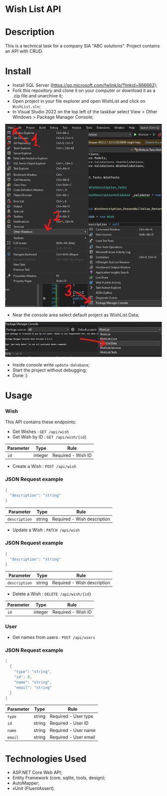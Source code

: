 # Wish List API
# Description

This is a technical task for a company SIA "ABC solutions". Project contains an API with CRUD.

# Install

* Install SQL Server (https://go.microsoft.com/fwlink/p/?linkid=866662);
* Fork this repository and clone it on your computer or download it as a .zip file and unarchive it;
* Open project in your file explorer and open WishList and click on `WishList.sln`;
* In Visual Studio 2022 on the top left of the taskbar select View > Other Windows > Package Manager Console;

<img src="./img/step1.png"/>

* Near the console area select default project as WishList.Data;

<img src="./img/step2.png"/>

* Inside console write `update-database`;
* Start the project without debugging;
* Done :)

# Usage

### Wish

This API contains these endpoints:

* Get Wishes : `GET /api/wish`
* Get Wish by ID : `GET /api/wish/{id}`

|Parameter|Type|Rule|
|---|---|---|
|`id`|integer|Required - Wish ID|

* Create a Wish : `POST /api/wish`

### JSON Request example

```c#
{
  "description": "string"
}
```

|Parameter|Type|Rule|
|---|---|---|
|`description`|string|Required - Wish description|

* Update a Wish : `PATCH /api/wish`

### JSON Request example

```c#
{
  "description": "string"
}
```

|Parameter|Type|Rule|
|---|---|---|
|`description`|string|Required - Wish description|

* Delete a Wish : `DELETE /api/wish/{id}`

|Parameter|Type|Rule|
|---|---|---|
|`id`|integer|Required - Wish ID|

### User

* Get names from users : `POST /api/users`

### JSON Request example

```c#
[
  {
    "type": "string",
    "id": 0,
    "name": "string",
    "email": "string"
  }
]
```

|Parameter|Type|Rule|
|---|---|---|
|`type`|string|Required - User type|
|`id`|string|Required - User ID|
|`name`|string|Required - User name|
|`email`|string|Required - User email|

# Technologies Used

* ASP.NET Core Web API;
* Entity Framework (core, sqlite, tools, design);
* AutoMapper;
* xUnit (FluentAssert).